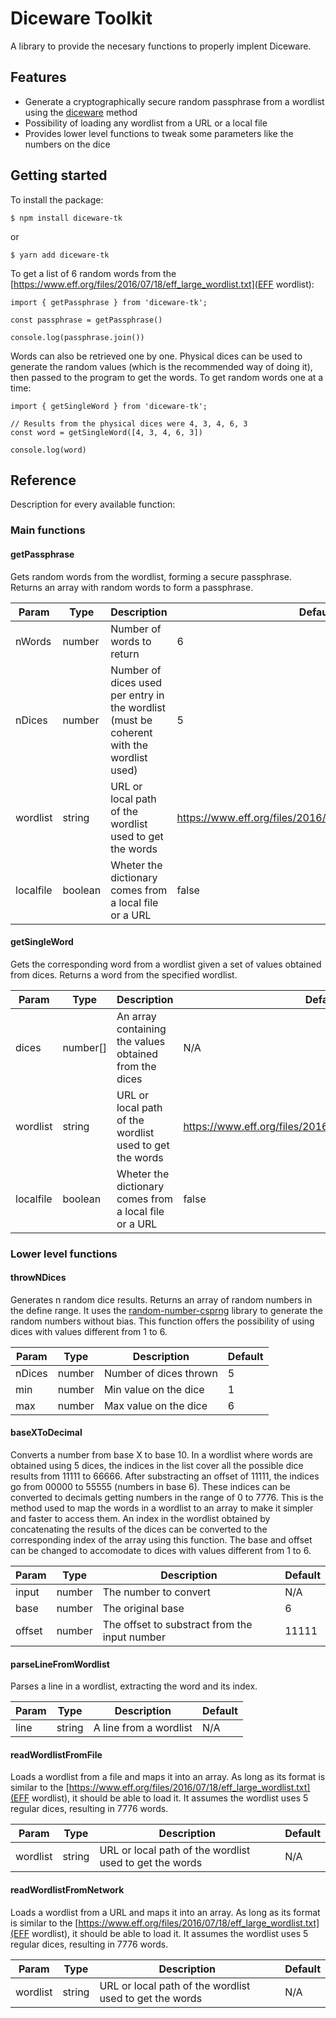 # Diceware Toolkit

A library to provide the necesary functions to properly implent Diceware.

## Features

- Generate a cryptographically secure random passphrase from a wordlist using the [diceware](https://theworld.com/~reinhold/diceware.html) method
- Possibility of loading any wordlist from a URL or a local file
- Provides lower level functions to tweak some parameters like the numbers on the dice

## Getting started

To install the package:

`$ npm install diceware-tk`

or

`$ yarn add diceware-tk`

To get a list of 6 random words from the [https://www.eff.org/files/2016/07/18/eff_large_wordlist.txt](EFF wordlist):

```
import { getPassphrase } from 'diceware-tk';

const passphrase = getPassphrase()

console.log(passphrase.join())
```

Words can also be retrieved one by one.
Physical dices can be used to generate the random values (which is the recommended way of doing it), then passed to the program to get the words. 
To get random words one at a time:

```
import { getSingleWord } from 'diceware-tk';

// Results from the physical dices were 4, 3, 4, 6, 3
const word = getSingleWord([4, 3, 4, 6, 3])

console.log(word)
```

## Reference

Description for every available function:

### Main functions

#### getPassphrase

Gets random words from the wordlist, forming a secure passphrase. Returns an array with random words to form a passphrase.

| Param     | Type    | Description | Default |
| --- | --- | --- | --- |
| nWords    | number  | Number of words to return | 6 |
| nDices    | number  | Number of dices used per entry in the wordlist (must be coherent with the wordlist used) | 5 |
| wordlist  | string  | URL or local path of the wordlist used to get the words | https://www.eff.org/files/2016/07/18/eff_large_wordlist.txt |
| localfile | boolean | Wheter the dictionary comes from a local file or a URL | false |

#### getSingleWord

Gets the corresponding word from a wordlist given a set of values obtained from dices. Returns a word from the specified wordlist.

| Param     | Type      | Description                                             | Default |
| --- | --- | --- | --- |
| dices     | number[]  | An array containing the values obtained from the dices  | N/A |
| wordlist  | string    | URL or local path of the wordlist used to get the words | https://www.eff.org/files/2016/07/18/eff_large_wordlist.txt |
| localfile | boolean   | Wheter the dictionary comes from a local file or a URL  | false |

### Lower level functions

#### throwNDices

Generates n random dice results.
Returns an array of random numbers in the define range.
It uses the [random-number-csprng](https://www.npmjs.com/package/random-number-csprng) library to generate the random numbers without bias.
This function offers the possibility of using dices with values different from 1 to 6.

| Param     | Type      | Description | Default |
| --- | --- | --- | --- |
| nDices | number | Number of dices thrown | 5 |
| min | number | Min value on the dice | 1 |
| max | number | Max value on the dice | 6 |

#### baseXToDecimal

Converts a number from base X to base 10.
In a wordlist where words are obtained using 5 dices, the indices in the list cover all the possible dice results from 11111 to 66666.
After substracting an offset of 11111, the indices go from 00000 to 55555 (numbers in base 6).
These indices can be converted to decimals getting numbers in the range of 0 to 7776.
This is the method used to map the words in a wordlist to an array to make it simpler and faster to access them.
An index in the wordlist obtained by concatenating the results of the dices can be converted to the corresponding index of the array using this function.
The base and offset can be changed to accomodate to dices with values different from 1 to 6.

| Param  | Type   | Description                                   | Default |
| --- | --- | --- | --- |
| input  | number | The number to convert                         | N/A |
| base   | number | The original base                             | 6 |
| offset | number | The offset to substract from the input number | 11111 |

#### parseLineFromWordlist

Parses a line in a wordlist, extracting the word and its index.

| Param  | Type   | Description           | Default |
| --- | --- | --- | --- |
| line  | string | A line from a wordlist | N/A |

#### readWordlistFromFile

Loads a wordlist from a file and maps it into an array.
As long as its format is similar to the [https://www.eff.org/files/2016/07/18/eff_large_wordlist.txt](EFF wordlist), it should be able to load it.
It assumes the wordlist uses 5 regular dices, resulting in 7776 words.

| Param  | Type   | Description                                                | Default |
| --- | --- | --- | --- |
| wordlist  | string | URL or local path of the wordlist used to get the words | N/A |

#### readWordlistFromNetwork

Loads a wordlist from a URL and maps it into an array.
As long as its format is similar to the [https://www.eff.org/files/2016/07/18/eff_large_wordlist.txt](EFF wordlist), it should be able to load it.
It assumes the wordlist uses 5 regular dices, resulting in 7776 words.

| Param  | Type   | Description                                                | Default |
| --- | --- | --- | --- |
| wordlist  | string | URL or local path of the wordlist used to get the words | N/A |

